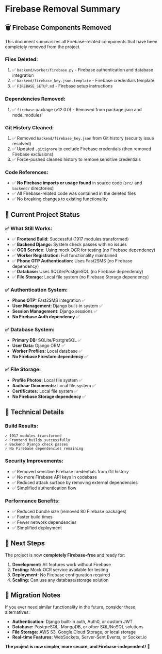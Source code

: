 # Firebase Removal Summary

## 🗑️ **Firebase Components Removed**

This document summarizes all Firebase-related components that have been completely removed from the project.

### **Files Deleted:**
1. ✅ `backend/worker/firebase.py` - Firebase authentication and database integration
2. ✅ `backend/firebase_key.json.template` - Firebase credentials template
3. ✅ `FIREBASE_SETUP.md` - Firebase setup instructions

### **Dependencies Removed:**
1. ✅ `firebase` package (v12.0.0) - Removed from package.json and node_modules

### **Git History Cleaned:**
1. ✅ Removed `backend/firebase_key.json` from Git history (security issue resolved)
2. ✅ Updated `.gitignore` to exclude Firebase credentials (then removed Firebase exclusions)
3. ✅ Force-pushed cleaned history to remove sensitive credentials

### **Code References:**
- ✅ **No Firebase imports or usage found** in source code (`src/` and `backend/` directories)
- ✅ All Firebase-related code was contained in the deleted files
- ✅ No breaking changes to existing functionality

## 🎯 **Current Project Status**

### **✅ What Still Works:**
- ✅ **Frontend Build:** Successful (1917 modules transformed)
- ✅ **Backend Django:** System check passes with no issues
- ✅ **OCR Service:** Using mock OCR for testing (no Firebase dependency)
- ✅ **Worker Registration:** Full functionality maintained
- ✅ **Phone OTP Authentication:** Uses Fast2SMS (no Firebase dependency)
- ✅ **Database:** Uses SQLite/PostgreSQL (no Firebase dependency)
- ✅ **File Storage:** Local file system (no Firebase Storage dependency)

### **✅ Authentication System:**
- **Phone OTP:** Fast2SMS integration ✅
- **User Management:** Django built-in system ✅
- **Session Management:** Django sessions ✅
- **No Firebase Auth dependency** ✅

### **✅ Database System:**
- **Primary DB:** SQLite/PostgreSQL ✅
- **User Data:** Django ORM ✅
- **Worker Profiles:** Local database ✅
- **No Firebase Firestore dependency** ✅

### **✅ File Storage:**
- **Profile Photos:** Local file system ✅
- **Aadhaar Documents:** Local file system ✅
- **Certificates:** Local file system ✅
- **No Firebase Storage dependency** ✅

## 🔧 **Technical Details**

### **Build Results:**
```
✓ 1917 modules transformed
✓ Frontend builds successfully
✓ Backend Django check passes
✓ No Firebase dependencies remaining
```

### **Security Improvements:**
- ✅ Removed sensitive Firebase credentials from Git history
- ✅ No more Firebase API keys in codebase
- ✅ Reduced attack surface by removing external dependencies
- ✅ Simplified authentication flow

### **Performance Benefits:**
- ✅ Reduced bundle size (removed 80 Firebase packages)
- ✅ Faster build times
- ✅ Fewer network dependencies
- ✅ Simplified deployment

## 🚀 **Next Steps**

The project is now **completely Firebase-free** and ready for:

1. **Development:** All features work without Firebase
2. **Testing:** Mock OCR service available for testing
3. **Deployment:** No Firebase configuration required
4. **Scaling:** Can use any database/storage solution

## 📝 **Migration Notes**

If you ever need similar functionality in the future, consider these alternatives:

- **Authentication:** Django built-in auth, Auth0, or custom JWT
- **Database:** PostgreSQL, MongoDB, or other SQL/NoSQL solutions
- **File Storage:** AWS S3, Google Cloud Storage, or local storage
- **Real-time Features:** WebSockets, Server-Sent Events, or Socket.io

**The project is now simpler, more secure, and Firebase-independent!** 🎉
